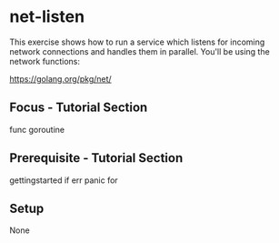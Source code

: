 net-listen
==========

This exercise shows how to run a service which listens for incoming
network connections and handles them in parallel. You'll be using
the network functions:

  https://golang.org/pkg/net/

Focus - Tutorial Section
------------------------
func
goroutine

Prerequisite - Tutorial Section
-------------------------------
gettingstarted
if
err
panic
for

Setup
-----
None

